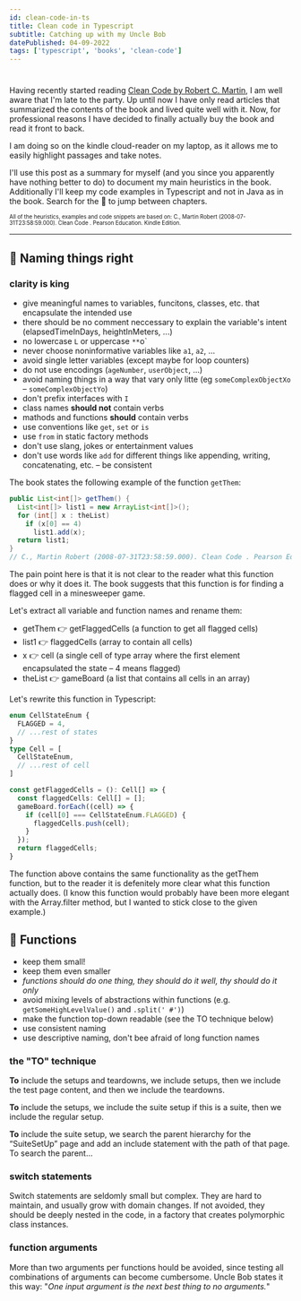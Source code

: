```yaml
---
id: clean-code-in-ts
title: Clean code in Typescript
subtitle: Catching up with my Uncle Bob 
datePublished: 04-09-2022
tags: ['typescript', 'books', 'clean-code']
---
```


# 

Having recently started reading [Clean Code by Robert C. Martin](https://www.goodreads.com/book/show/3735293-clean-code), I am well aware that I'm late to the party. Up until now I have only read articles that summarized the contents of the book and lived quite well with it. 
Now, for professional reasons I have decided to finally actually buy the book and read it front to back.

I am doing so on the kindle cloud-reader on my laptop, as it allows me to easily highlight passages and take notes.

I'll use this post as a summary for myself (and you since you apparently have nothing better to do) to document my main heuristics in the book. Additionally I'll keep my code examples in Typescript and not in Java as in the book. Search for the 🦧 to jump between chapters.

<sup><sub>
All of the heuristics, examples and code snippets are based on: 
C., Martin Robert (2008-07-31T23:58:59.000). Clean Code . Pearson Education. Kindle Edition.
</sub></sup>

---

## 🦧 Naming things right
### clarity is king

- give meaningful names to variables, funcitons, classes, etc. that encapsulate the intended use
- there should be no comment neccessary to explain the variable's intent (elapsedTimeInDays, heightInMeters, ...)
- no lowercase `L` or uppercase `**`o`
- never choose noninformative variables like `a1`, `a2`, ...
- avoid single letter variables (except maybe for loop counters)
- do not use encodings (`ageNumber`, `userObject`, ...)
- avoid naming things in a way that vary only litte (eg `someComplexObjectXo` – `someComplexObjectYo`)
- don't prefix interfaces with `I`
- class names **should not** contain verbs
- mathods and functions **should** contain verbs
- use conventions like `get`, `set` or `is`
- use `from` in static factory methods
- don't use slang, jokes or entertainment values
- don't use words like `add` for different things like appending, writing, concatenating, etc. – be consistent



The book states the following example of the function `getThem`:
```java
public List<int[]> getThem() {
  List<int[]> list1 = new ArrayList<int[]>();
  for (int[] x : theList)
    if (x[0] == 4)
      list1.add(x);
  return list1;
}
// C., Martin Robert (2008-07-31T23:58:59.000). Clean Code . Pearson Education. Kindle Edition. 
```

The pain point here is that it is not clear to the reader what this function does or why it does it. The book suggests that this function is for finding a flagged cell in a minesweeper game.

Let's extract all variable and function names and rename them:
- getThem 👉 getFlaggedCells (a function to get all flagged cells)
- list1 👉 flaggedCells (array to contain all cells)
- x 👉 cell (a single cell of type array where the first element encapsulated the state – 4 means flagged)
- theList 👉 gameBoard (a list that contains all cells in an array)

Let's rewrite this function in Typescript:
```ts
enum CellStateEnum {
  FLAGGED = 4,
  // ...rest of states
}
type Cell = [
  CellStateEnum,
  // ...rest of cell
]

const getFlaggedCells = (): Cell[] => {
  const flaggedCells: Cell[] = [];
  gameBoard.forEach((cell) => {
    if (cell[0] === CellStateEnum.FLAGGED) {
      flaggedCells.push(cell);
    }
  });
  return flaggedCells;
}
```
The function above contains the same functionality as the getThem function, but to the reader it is defenitely more clear what this function actually does. (I know this function would probably have been more elegant with the Array.filter method, but I wanted to stick close to the given example.)

## 🦧 Functions

- keep them small!
- keep them even smaller
- *functions should do one thing, they should do it well, thy should do it only*
- avoid mixing levels of abstractions within functions (e.g. `getSomeHighLevelValue()` and `.split(' #')`)
- make the function top-down readable (see the TO technique below)
- use consistent naming
- use descriptive naming, don't bee afraid of long function names

### the "TO" technique
**To** include the setups and teardowns, we include setups, then we include the test page content, and then we include the teardowns.

**To** include the setups, we include the suite setup if this is a suite, then we include the regular setup. 

**To** include the suite setup, we search the parent hierarchy for the “SuiteSetUp” page and add an include statement with the path of that page. To search the parent…

### switch statements

Switch statements are seldomly small but complex. They are hard to maintain, and usually grow with domain changes. If not avoided, they should be deeply nested in the code, in a factory that creates polymorphic class instances. 

### function arguments

More than two arguments per functions hould be avoided, since testing all combinations of arguments can become cumbersome. Uncle Bob states it this way: "_One input argument is the next best thing to no arguments._"

